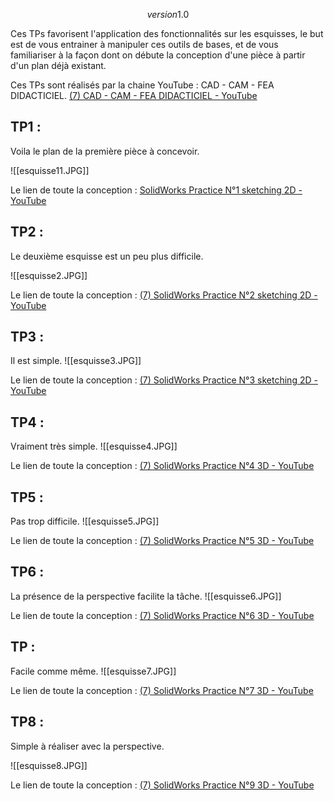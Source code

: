 $$version 1.0$$

Ces TPs favorisent l'application des fonctionnalités sur les esquisses, le but est de vous entrainer à manipuler ces outils de bases, et de vous familiariser à la façon dont on débute la conception d'une pièce à partir d'un plan déjà existant.

Ces TPs sont réalisés par la chaine YouTube : CAD - CAM - FEA DIDACTICIEL.
[(7) CAD - CAM - FEA DIDACTICIEL - YouTube](https://www.youtube.com/@cad-cam-feadidacticiel9400)

## TP1 :
Voila le plan de la première pièce à concevoir.

![[esquisse11.JPG]]

Le lien de toute la conception : 
[SolidWorks Practice N°1 sketching 2D - YouTube](https://www.youtube.com/watch?v=E9SQErZeopI&list=PLbYLm-MniLy6QzsBYRN3A8I6NajS5pET&index=1)


## TP2 :
Le deuxième esquisse est un peu plus difficile.

![[esquisse2.JPG]]

Le lien de toute la conception : 
[(7) SolidWorks Practice N°2 sketching 2D - YouTube](https://www.youtube.com/watch?v=EYp2NyOX2Cg&list=PLbYLm-MnieLy6QzsBYRN3A8I6NajS5pET&index=2)

## TP3 :

Il est simple.
![[esquisse3.JPG]]

Le lien de toute la conception : 
[(7) SolidWorks Practice N°3 sketching 2D - YouTube](https://www.youtube.com/watch?v=TmAZ_msmI4E&list=PLbYLm-MnieLy6QzsBYRN3A8I6NajS5pET&index=3)
## TP4 :

Vraiment très simple.
![[esquisse4.JPG]]

Le lien de toute la conception : 
[(7) SolidWorks Practice N°4 3D - YouTube](https://www.youtube.com/watch?v=4zEeGMzO6Vc&list=PLbYLm-MnieLy6QzsBYRN3A8I6NajS5pET&index=4)

## TP5 :

Pas trop difficile.
![[esquisse5.JPG]]

Le lien de toute la conception : 
[(7) SolidWorks Practice N°5 3D - YouTube](https://www.youtube.com/watch?v=jUDgvC8JLXs&list=PLbYLm-MnieLy6QzsBYRN3A8I6NajS5pET&index=5)

## TP6 :

La présence de la perspective facilite la tâche.
![[esquisse6.JPG]]

Le lien de toute la conception : 
[(7) SolidWorks Practice N°6 3D - YouTube](https://www.youtube.com/watch?v=OJaZOiC4hjY&list=PLbYLm-MnieLy6QzsBYRN3A8I6NajS5pET&index=6)

## TP :

Facile comme même. 
![[esquisse7.JPG]]

Le lien de toute la conception : 
[(7) SolidWorks Practice N°7 3D - YouTube](https://www.youtube.com/watch?v=imrdOMeXPO0&list=PLbYLm-MnieLy6QzsBYRN3A8I6NajS5pET&index=7)

## TP8 :

Simple à réaliser avec la perspective.

![[esquisse8.JPG]]

Le lien de toute la conception : 
[(7) SolidWorks Practice N°9 3D - YouTube](https://www.youtube.com/watch?v=GJPq3sNZ8qw&list=PLbYLm-MnieLy6QzsBYRN3A8I6NajS5pET&index=9)

